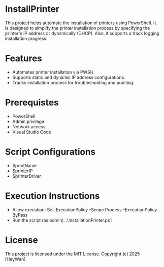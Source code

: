# InstallPrinter
This project helps automate the installation of printers using PowerShell. It is designed to simplify the printer installation process by specifying the printer's IP address or dynamically (DHCP). Also, it supports a track logging installation progress.

# Features
- Automates printer installation via PWSH.
- Supports static and dynamic IP address configurations.
- Tracks installation process for troubleshooting and auditing.

# Prerequistes
- PowerShell
- Admin privilege
- Network access
- Visual Studio Code

# Script Configurations
- $printName
- $printerIP
- $printerDriver

# Execution Instructions
- Allow execution: Set-ExecutionPolicy -Scope Process -ExecutionPolicy ByPass
- Run the script (as admin): .\InstallationPrinter.ps1

# License
This project is licensed under the MIT License. Copyright (c) 2025 [HeyWan].